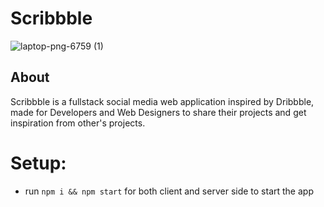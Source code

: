 # Scribbble

![laptop-png-6759 (1)](https://user-images.githubusercontent.com/62555809/192317051-817246f2-7c34-4dd6-a60f-364c48adfbd6.png)


## About
Scribbble is a fullstack social media web application inspired by Dribbble, made for Developers and Web Designers to share their projects and get inspiration from other's projects.

# Setup:
- run ```npm i && npm start``` for both client and server side to start the app

